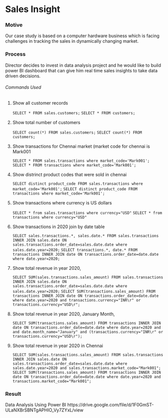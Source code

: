 # Sales Insight
<h3> Motive </h3>
Our case study is based on a computer hardware business which is facing challenges in tracking the sales in dynamically changing market. 
<h3> Process </h3>
Director decides to invest in data analysis project and he would like to build power BI dashboard that can give him real time sales insights to take data driven decisions. <br>
<h6> Commands Used </h6>

1. Show all customer records

    `SELECT * FROM sales.customers;`
    `SELECT * FROM customers;`

2. Show total number of customers

    `SELECT count(*) FROM sales.customers;`
    `SELECT count(*) FROM customers;`

1. Show transactions for Chennai market (market code for chennai is Mark001

    `SELECT * FROM sales.transactions where market_code='Mark001';`
    `SELECT * FROM transactions where market_code='Mark001';`

1. Show distrinct product codes that were sold in chennai

    `SELECT distinct product_code FROM sales.transactions where market_code='Mark001';`
    `SELECT distinct product_code FROM transactions where market_code='Mark001';`

1. Show transactions where currency is US dollars

    `SELECT * from sales.transactions where currency="USD"`
    `SELECT * from transactions where currency="USD"`

1. Show transactions in 2020 join by date table

    `SELECT sales.transactions.*, sales.date.* FROM sales.transactions INNER JOIN sales.date ON sales.transactions.order_date=sales.date.date where sales.date.year=2020;`
    `SELECT transactions.*, date.* FROM transactions INNER JOIN date ON transactions.order_date=date.date where date.year=2020;`

1. Show total revenue in year 2020,

    `SELECT SUM(sales.transactions.sales_amount) FROM sales.transactions INNER JOIN sales.date ON sales.transactions.order_date=sales.date.date where sales.date.year=2020;`
    `SELECT SUM(transactions.sales_amount) FROM transactions INNER JOIN date ON transactions.order_date=date.date where date.year=2020 and transactions.currency="INR\r" or transactions.currency="USD\r";`

1. Show total revenue in year 2020, January Month,

    `SELECT SUM(transactions.sales_amount) FROM transactions INNER JOIN date ON transactions.order_date=date.date where date.year=2020 and and date.month_name="January" and (transactions.currency="INR\r" or transactions.currency="USD\r");`

1. Show total revenue in year 2020 in Chennai

    `SELECT SUM(sales.transactions.sales_amount) FROM sales.transactions INNER JOIN sales.date ON sales.transactions.order_date=sales.date.date where sales.date.year=2020
and sales.transactions.market_code="Mark001";`
    `SELECT SUM(transactions.sales_amount) FROM transactions INNER JOIN date ON transactions.order_date=date.date where date.year=2020
and transactions.market_code="Mark001";`

<h3> Result </h3>
Data Analysis Using Power BI
https://drive.google.com/file/d/1F0GmST-ULaNXBrSBNTgAPHIO_Vy7ZYxL/view
